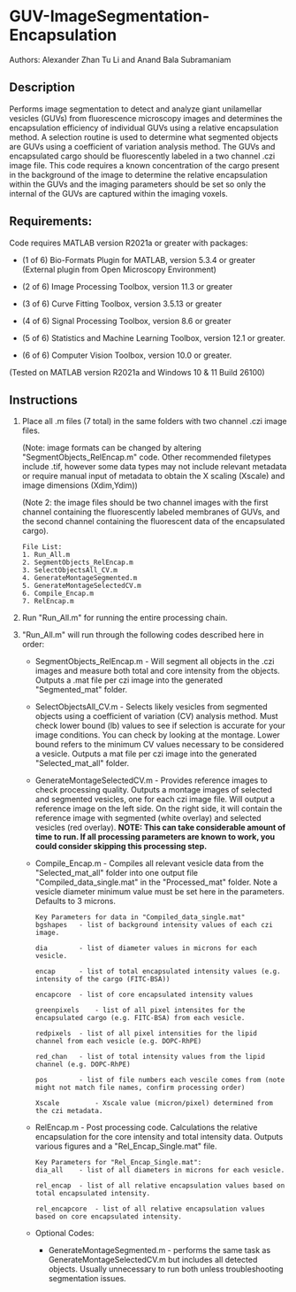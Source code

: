 # GUV-ImageSegmentation-Encapsulation

Authors: Alexander Zhan Tu Li and Anand Bala Subramaniam

## Description
Performs image segmentation to detect and analyze giant unilamellar vesicles (GUVs) from fluorescence microscopy images and determines the encapsulation efficiency of individual GUVs using a relative encapsulation method. A selection routine is used to determine what segmented objects are GUVs using a coefficient of variation analysis method. The GUVs and encapsulated cargo should be fluorescently labeled in a two channel .czi image file. This code requires a known concentration of the cargo present in the background of the image to determine the relative encapsulation within the GUVs and the imaging parameters should be set so only the internal of the GUVs are captured within the imaging voxels.

## Requirements:
Code requires MATLAB version R2021a or greater with packages:

- (1 of 6) Bio-Formats Plugin for MATLAB, version 5.3.4 or greater (External plugin from Open Microscopy Environment)

- (2 of 6) Image Processing Toolbox, version 11.3 or greater

- (3 of 6) Curve Fitting Toolbox, version 3.5.13 or greater

- (4 of 6) Signal Processing Toolbox, version 8.6 or greater

- (5 of 6) Statistics and Machine Learning Toolbox, version 12.1 or greater.

- (6 of 6) Computer Vision Toolbox, version 10.0 or greater.

(Tested on MATLAB version R2021a and Windows 10 & 11 Build 26100)


## Instructions

1. Place all .m files (7 total) in the same folders with two channel .czi image files. 

    (Note: image formats can be changed by altering "SegmentObjects_RelEncap.m" code. Other recommended filetypes include .tif, however some data types may not include relevant metadata or require manual input of metadata to obtain the X scaling (Xscale) and image dimensions (Xdim,Ydim))

    (Note 2: the image files should be two channel images with the first channel containing the fluorescently labeled membranes of GUVs, and the second channel containing the fluorescent data of the encapsulated cargo). 

    ```
    File List:
    1. Run_All.m
    2. SegmentObjects_RelEncap.m
    3. SelectObjectsAll_CV.m
    4. GenerateMontageSegmented.m
    5. GenerateMontageSelectedCV.m
    6. Compile_Encap.m
    7. RelEncap.m
    ```

2. Run "Run_All.m" for running the entire processing chain.

3. "Run_All.m" will run through the following codes described here in order:

    * SegmentObjects_RelEncap.m - Will segment all objects in the .czi images and measure both total and core intensity from the objects. Outputs a .mat file per czi image into the generated "Segmented_mat" folder.

    * SelectObjectsAll_CV.m - Selects likely vesicles from segmented objects using a coefficient of variation (CV) analysis method. Must check lower bound (lb) values to see if selection is accurate for your image conditions. You can check by looking at the montage. Lower bound refers to the minimum CV values necessary to be considered a vesicle. Outputs a mat file per czi image into the generated "Selected_mat_all" folder.

    * GenerateMontageSelectedCV.m - Provides reference images to check processing quality. Outputs a montage images of selected and segmented vesicles, one for each czi image file. Will output a reference image on the left side. On the right side, it will contain the reference image with segmented (white overlay) and selected vesicles (red overlay).
**NOTE: This can take considerable amount of time to run. If all processing parameters are known to work, you could consider skipping this processing step.**

    * Compile_Encap.m - Compiles all relevant vesicle data from the "Selected_mat_all" folder into one output file "Compiled_data_single.mat" in the "Processed_mat" folder. Note a vesicle diameter minimum value must be set here in the parameters. Defaults to 3 microns. 

         ```
         Key Parameters for data in "Compiled_data_single.mat"
         bgshapes 	- list of background intensity values of each czi image.
         
         dia 	 	- list of diameter values in microns for each vesicle.
         
         encap 	 	- list of total encapsulated intensity values (e.g. intensity of the cargo (FITC-BSA))
         
         encapcore 	- list of core encapsulated intensity values
         
         greenpixels 	- list of all pixel intensites for the encapsulated cargo (e.g. FITC-BSA) from each vesicle.
         
         redpixels	- list of all pixel intensities for the lipid channel from each vesicle (e.g. DOPC-RhPE)
         
         red_chan	- list of total intensity values from the lipid channel (e.g. DOPC-RhPE)
         
         pos 		- list of file numbers each vescile comes from (note might not match file names, confirm processing order)
         
         Xscale 		- Xscale value (micron/pixel) determined from the czi metadata.
         ```

    * RelEncap.m - Post processing code. Calculations the relative encapsulation for the core intensity and total intensity data. Outputs various figures and a "Rel_Encap_Single.mat" file. 

         ```
         Key Parameters for "Rel_Encap_Single.mat":
         dia_all 	- list of all diameters in microns for each vesicle.
         
         rel_encap 	- list of all relative encapsulation values based on total encapsulated intensity.
         
         rel_encapcore 	- list of all relative encapsulation values based on core encapsulated intensity.
         ```

    * Optional Codes:
        * GenerateMontageSegmented.m - performs the same task as GenerateMontageSelectedCV.m but includes all detected objects. Usually unnecessary to run both unless troubleshooting segmentation issues.
